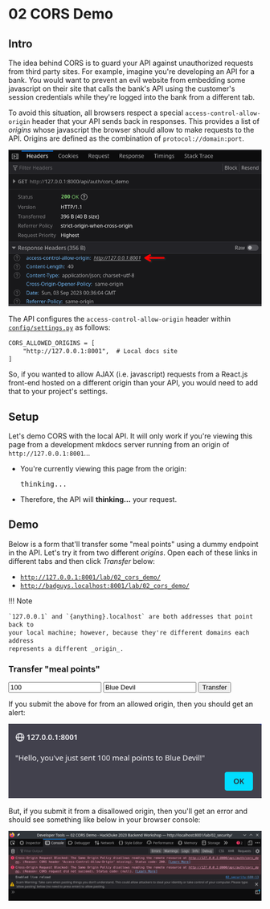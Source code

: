 # 02 CORS Demo

## Intro

The idea behind CORS is to guard your API against unauthorized requests from 
third party sites. For example, imagine you're developing an API for a bank. You
would want to prevent an evil website from embedding some javascript on 
their site that calls the bank's API using the customer's session credentials 
while they're logged into the bank from a different tab.

To avoid this situation, all browsers respect a special 
`access-control-allow-origin` header that your API sends back in responses. 
This provides a list of _origins_ whose javascript the browser should allow 
to make requests to the API. Origins are defined as the combination of 
`protocol://domain:port`.

![CORS header](02_cors_demo/cors_header.png "cors header")

The API configures the `access-control-allow-origin` header within
[`config/settings.py`](https://github.com/johnjameswhitman/hackduke2023backend/blob/0f05f07e08af798ea1aea85a10734f5433dee29c/config/settings.py#L31-L33)
as follows:

```
CORS_ALLOWED_ORIGINS = [
    "http://127.0.0.1:8001",  # Local docs site
]
```

So, if you wanted to allow AJAX (i.e. javascript) requests from a React.js 
front-end hosted on a different origin than your API, you would need to add 
that to your project's settings.

## Setup

Let's demo CORS with the local API. It will only work if you're viewing this page
from a development mkdocs server running from an origin of
`http://127.0.0.1:8001`...

- You're currently viewing this page from the origin: <pre id="corsDemoLocation">thinking...</pre>
- Therefore, the API will <b id="corsDemoAccept">thinking...</b> your 
  request.

## Demo

Below is a form that'll transfer some "meal points" using a dummy endpoint in 
the API. Let's try it from two different _origins_. Open each of these links in
different tabs and then click _Transfer_ below:

- [`http://127.0.0.1:8001/lab/02_cors_demo/`](http://127.0.0.1:8001/lab/02_cors_demo/#demo)
- [`http://badguys.localhost:8001/lab/02_cors_demo/`](http://badguys.localhost:8001/lab/02_cors_demo/#demo)

!!! Note

    `127.0.0.1` and `{anything}.localhost` are both addresses that point back to 
    your local machine; however, because they're different domains each address 
    represents a different _origin_.

### Transfer "meal points"

<form>
  <input id="corsDemoInputAmount" class="md-input" placeholder="Points" value="100"/>
  <input id="corsDemoInputDestination" class="md-input" placeholder="Who" value="Blue Devil"/>
  <button id="corsDemoButton" class="md-button md-button--primary" type="button">Transfer</button>
</form>

If you submit the above for from an allowed origin, then you should get an 
alert:

![CORS accepted](02_cors_demo/accepted_alert.png "cors accepted")

But, if you submit it from a disallowed origin, then you'll get an error and 
should see something like below in your browser console:

![CORS rejected](02_cors_demo/rejected_console.png "cors rejected")

<script>
  (() => {
    let httpRequest;
    document
      .getElementById("corsDemoButton")
      .addEventListener("click", makeRequest);

    function makeRequest() {
      httpRequest = new XMLHttpRequest();

      if (!httpRequest) {
        alert("Giving up :( Cannot create an XMLHTTP instance");
        return false;
      }
      httpRequest.addEventListener("load", transferComplete);
      httpRequest.addEventListener("error", transferFailed);
      httpRequest.open("POST", "http://127.0.0.1:8000/api/auth/cors_demo");
      httpRequest.setRequestHeader("Content-Type", "application/json; charset=UTF-8");
      httpRequest.send(
        JSON.stringify(
          {
            "amount": document.getElementById("corsDemoInputAmount").value, 
            "destination": document.getElementById("corsDemoInputDestination").value,
          }
        )
      );
    }

    function transferComplete(evt) {
      alert(evt.target.responseText);
    }

    function transferFailed(evt) {
      alert("Request failed! CORS issue?");
    }

    function locationCorsApproved() {
      const allowedOrigin = /^http:\/\/127\.0\.0\.1:8001\//;
      document.getElementById("corsDemoLocation").innerText = `${window.location.protocol}//${window.location.host}`;
      if (allowedOrigin.test(window.location)) {
        document.getElementById("corsDemoAccept").innerText = "accept ✅";
      } else {
        document.getElementById("corsDemoAccept").innerText = "reject ❌";
      }
    }

    locationCorsApproved();
  })();
</script>
